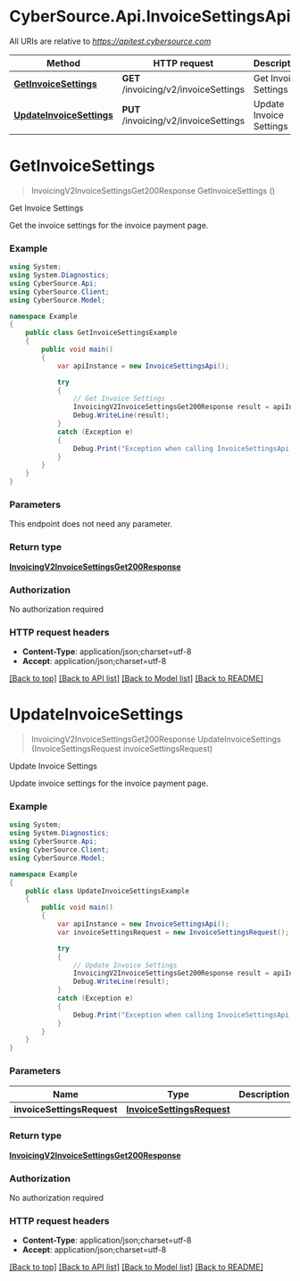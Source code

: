 # CyberSource.Api.InvoiceSettingsApi

All URIs are relative to *https://apitest.cybersource.com*

Method | HTTP request | Description
------------- | ------------- | -------------
[**GetInvoiceSettings**](InvoiceSettingsApi.md#getinvoicesettings) | **GET** /invoicing/v2/invoiceSettings | Get Invoice Settings
[**UpdateInvoiceSettings**](InvoiceSettingsApi.md#updateinvoicesettings) | **PUT** /invoicing/v2/invoiceSettings | Update Invoice Settings


<a name="getinvoicesettings"></a>
# **GetInvoiceSettings**
> InvoicingV2InvoiceSettingsGet200Response GetInvoiceSettings ()

Get Invoice Settings

Get the invoice settings for the invoice payment page.

### Example
```csharp
using System;
using System.Diagnostics;
using CyberSource.Api;
using CyberSource.Client;
using CyberSource.Model;

namespace Example
{
    public class GetInvoiceSettingsExample
    {
        public void main()
        {
            var apiInstance = new InvoiceSettingsApi();

            try
            {
                // Get Invoice Settings
                InvoicingV2InvoiceSettingsGet200Response result = apiInstance.GetInvoiceSettings();
                Debug.WriteLine(result);
            }
            catch (Exception e)
            {
                Debug.Print("Exception when calling InvoiceSettingsApi.GetInvoiceSettings: " + e.Message );
            }
        }
    }
}
```

### Parameters
This endpoint does not need any parameter.

### Return type

[**InvoicingV2InvoiceSettingsGet200Response**](InvoicingV2InvoiceSettingsGet200Response.md)

### Authorization

No authorization required

### HTTP request headers

 - **Content-Type**: application/json;charset=utf-8
 - **Accept**: application/json;charset=utf-8

[[Back to top]](#) [[Back to API list]](../README.md#documentation-for-api-endpoints) [[Back to Model list]](../README.md#documentation-for-models) [[Back to README]](../README.md)

<a name="updateinvoicesettings"></a>
# **UpdateInvoiceSettings**
> InvoicingV2InvoiceSettingsGet200Response UpdateInvoiceSettings (InvoiceSettingsRequest invoiceSettingsRequest)

Update Invoice Settings

Update invoice settings for the invoice payment page.

### Example
```csharp
using System;
using System.Diagnostics;
using CyberSource.Api;
using CyberSource.Client;
using CyberSource.Model;

namespace Example
{
    public class UpdateInvoiceSettingsExample
    {
        public void main()
        {
            var apiInstance = new InvoiceSettingsApi();
            var invoiceSettingsRequest = new InvoiceSettingsRequest(); // InvoiceSettingsRequest | 

            try
            {
                // Update Invoice Settings
                InvoicingV2InvoiceSettingsGet200Response result = apiInstance.UpdateInvoiceSettings(invoiceSettingsRequest);
                Debug.WriteLine(result);
            }
            catch (Exception e)
            {
                Debug.Print("Exception when calling InvoiceSettingsApi.UpdateInvoiceSettings: " + e.Message );
            }
        }
    }
}
```

### Parameters

Name | Type | Description  | Notes
------------- | ------------- | ------------- | -------------
 **invoiceSettingsRequest** | [**InvoiceSettingsRequest**](InvoiceSettingsRequest.md)|  | 

### Return type

[**InvoicingV2InvoiceSettingsGet200Response**](InvoicingV2InvoiceSettingsGet200Response.md)

### Authorization

No authorization required

### HTTP request headers

 - **Content-Type**: application/json;charset=utf-8
 - **Accept**: application/json;charset=utf-8

[[Back to top]](#) [[Back to API list]](../README.md#documentation-for-api-endpoints) [[Back to Model list]](../README.md#documentation-for-models) [[Back to README]](../README.md)

